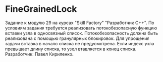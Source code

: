 # FineGrainedLock
Задание к модулю 29 на курсах "Skill Factory" "Разработчик С++". По условиям задания требуется реализовать потокобезопасную функцию вставки узла в односвязный список. Потокобезопасность должна быть реализована с помощью гранулярных блокировок. Для упрощения задачи вставка в начало списка не предусмотрена. Если индекс узла превышает длину списка, то узел втавляется в конец списка. Разработчик: Павел Кириленко.
